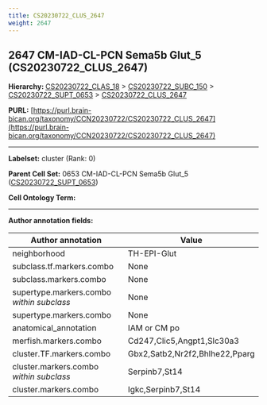 ```yaml
---
title: CS20230722_CLUS_2647
weight: 2647
---
```

## 2647 CM-IAD-CL-PCN Sema5b Glut_5 (CS20230722_CLUS_2647)
<b>Hierarchy: </b>
[CS20230722_CLAS_18](../CS20230722_CLAS_18) >
[CS20230722_SUBC_150](../CS20230722_SUBC_150) >
[CS20230722_SUPT_0653](../CS20230722_SUPT_0653) >
[CS20230722_CLUS_2647](../CS20230722_CLUS_2647)

**PURL:** [https://purl.brain-bican.org/taxonomy/CCN20230722/CS20230722_CLUS_2647](https://purl.brain-bican.org/taxonomy/CCN20230722/CS20230722_CLUS_2647)

---


**Labelset:** cluster (Rank: 0)

**Parent Cell Set:** 0653 CM-IAD-CL-PCN Sema5b Glut_5 ([CS20230722_SUPT_0653](../CS20230722_SUPT_0653))



**Cell Ontology Term:** 

[MARKER GENES.]: #


---

[TRANSFERRED ANNOTATIONS.]: #


[AUTHOR ANNOTATION FIELDS.]: #


**Author annotation fields:**

| Author annotation | Value |
|-------------------|-------|
|neighborhood|TH-EPI-Glut|
|subclass.tf.markers.combo|None|
|subclass.markers.combo|None|
|supertype.markers.combo _within subclass_|None|
|supertype.markers.combo|None|
|anatomical_annotation|IAM or CM po|
|merfish.markers.combo|Cd247,Clic5,Angpt1,Slc30a3|
|cluster.TF.markers.combo|Gbx2,Satb2,Nr2f2,Bhlhe22,Pparg|
|cluster.markers.combo _within subclass_|Serpinb7,St14|
|cluster.markers.combo|Igkc,Serpinb7,St14|
